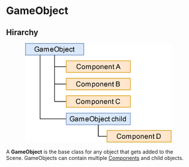 # GameObject

## Hirarchy
<div style="text-align: center;">
    <img src="Images/ObjectHirarchy.png" alt="NativeConsoleView" width="400"/>
</div>

A **GameObject** is the base class for any object that gets added to the Scene.
GameObjects can contain multiple [Components](Component.md) and child objects.
